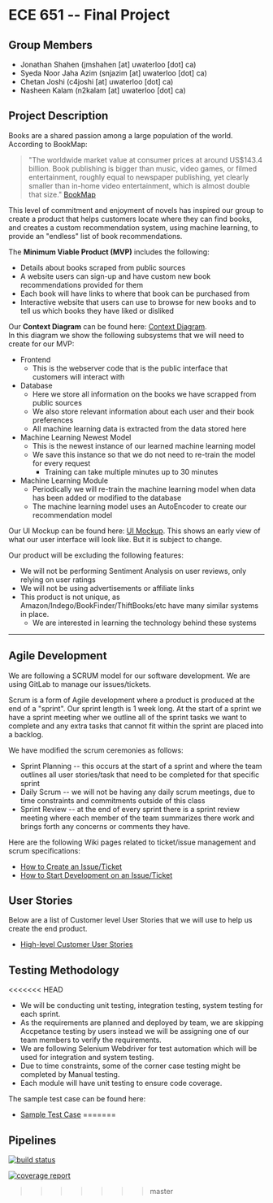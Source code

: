 ECE 651 -- Final Project
========================

Group Members
--------------
* Jonathan Shahen (jmshahen [at] uwaterloo [dot] ca)
* Syeda Noor Jaha Azim (snjazim [at] uwaterloo [dot] ca)
* Chetan Joshi (c4joshi [at] uwaterloo [dot] ca)
* Nasheen Kalam (n2kalam [at] uwaterloo [dot] ca)

Project Description
------------------
Books are a shared passion among a large population of the world.
According to BookMap:
> "The worldwide market value at consumer prices at around US$143.4 billion.
> Book publishing is bigger than music, video games, or filmed entertainment, 
> roughly equal to newspaper publishing, yet clearly smaller than 
> in-home video entertainment, which is almost double that size."
> [BookMap](https://www.wischenbart.com/page-59)

This level of commitment and enjoyment of novels has inspired our group to create a product that helps
customers locate where they can find books, and creates a custom recommendation system, using machine learning, to 
provide an "endless" list of book recommendations.

The **Minimum Viable Product (MVP)** includes the following:
* Details about books scraped from public sources
* A website users can sign-up and have custom new book recommendations provided for them
* Each book will have links to where that book can be purchased from
* Interactive website that users can use to browse for new books and to tell us which books they have liked or disliked

Our **Context Diagram** can be found here: [Context Diagram](documents/context-diagram/context-diagram.pdf).<br>
In this diagram we show the following subsystems that we will need to create for our MVP:
* Frontend
    * This is the webserver code that is the public interface that customers will interact with
* Database
    * Here we store all information on the books we have scrapped from public sources
    * We also store relevant information about each user and their book preferences
    * All machine learning data is extracted from the data stored here
* Machine Learning Newest Model
    * This is the newest instance of our learned machine learning model
    * We save this instance so that we do not need to re-train the model for every request
        * Training can take multiple minutes up to 30 minutes
* Machine Learning Module
    * Periodically we will re-train the machine learning model when data has been added or modified to the database
    * The machine learning model uses an AutoEncoder to create our recommendation model

Our UI Mockup can be found here: [UI Mockup](documents/ui-mockup/ui-mockup.pdf).
This shows an early view of what our user interface will look like.
But it is subject to change.

Our product will be excluding the following features:
* We will not be performing Sentiment Analysis on user reviews, only relying on user ratings
* We will not be using advertisements or affiliate links
* This product is not unique, as Amazon/Indego/BookFinder/ThiftBooks/etc have many similar systems in place.
    * We are interested in learning the technology behind these systems

***

Agile Development
-----------------
We are following a SCRUM model for our software development.
We are using GitLab to manage our issues/tickets.

Scrum is a form of Agile development where a product is produced at the end of a "sprint".
Our sprint length is 1 week long.
At the start of a sprint we have a sprint meeting wher we outline all of the sprint tasks we want to complete and any extra tasks that cannot fit within the sprint are placed into a backlog.

We have modified the scrum ceremonies as follows:

* Sprint Planning -- this occurs at the start of a sprint and where the team outlines all user stories/task that need to be completed for that specific sprint
* Daily Scrum -- we will not be having any daily scrum meetings, due to time constraints and commitments outside of this class
* Sprint Review -- at the end of every sprint there is a sprint review meeting where each member of the team summarizes there work and brings forth any concerns or comments they have.

Here are the following Wiki pages related to ticket/issue management and scrum specifications:
* [How to Create an Issue/Ticket](https://git.uwaterloo.ca/jmshahen/ece651-project/wikis/issue-creation)
* [How to Start Development on an Issue/Ticket](https://git.uwaterloo.ca/jmshahen/ece651-project/wikis/issue-development)

User Stories
------------
Below are a list of Customer level User Stories that we will use to help us create the end product.

* [High-level Customer User Stories](documents/user-stories/customer.pdf)

Testing Methodology
-------------------

<<<<<<< HEAD
* We will be conducting unit testing, integration testing, system testing for each sprint.
* As the requirements are planned and deployed by team, we are skipping Accpetance testing by users instead we will be assigning one of our team members to verify the requirements.
* We are following Selenium Webdriver for test automation which will be used for integration and system testing.
* Due to time constraints, some of the corner case testing might be completed by Manual testing.
* Each module will have unit testing to ensure code coverage.

The sample test case can be found here:
* [Sample Test Case](https://git.uwaterloo.ca/jmshahen/ece651-project/blob/c22ef0b4d6d3ed69de5c67f6f23e8aa293fe6327/src/web/sample_test_case/sample_tc_01.xls)
=======

Pipelines
---------

[![build status](https://git.uwaterloo.ca/jmshahen/ece651-project/badges/master/build.svg)](https://git.uwaterloo.ca/jmshahen/ece651-project/commits/master)

[![coverage report](https://git.uwaterloo.ca/jmshahen/ece651-project/badges/master/coverage.svg)](https://git.uwaterloo.ca/jmshahen/ece651-project/commits/master)
>>>>>>> master

